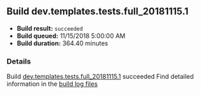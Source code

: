 ## Build dev.templates.tests.full_20181115.1
- **Build result:** `succeeded`
- **Build queued:** 11/15/2018 5:00:00 AM
- **Build duration:** 364.40 minutes
### Details
Build [dev.templates.tests.full_20181115.1](https://winappstudio.visualstudio.com/web/build.aspx?pcguid=a4ef43be-68ce-4195-a619-079b4d9834c2&builduri=vstfs%3a%2f%2f%2fBuild%2fBuild%2f26577) succeeded
Find detailed information in the [build log files](https://uwpctdiags.blob.core.windows.net/buildlogs/dev.templates.tests.full_20181115.1_logs.zip)
